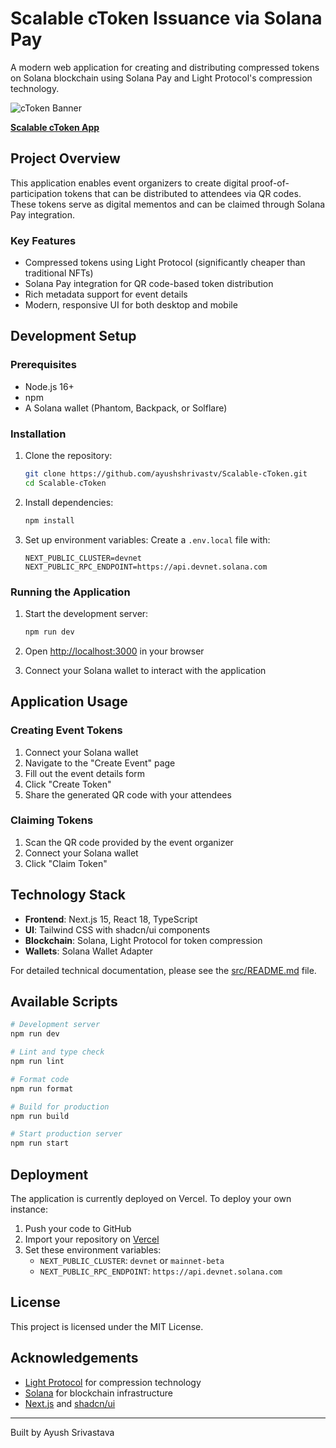 # Scalable cToken Issuance via Solana Pay

A modern web application for creating and distributing compressed tokens on Solana blockchain using Solana Pay and Light Protocol's compression technology.

![cToken Banner](./banner.png)


**[Scalable cToken App](https://scalable-c-token-ayushshrivastvs-projects.vercel.app/)**

## Project Overview

This application enables event organizers to create digital proof-of-participation tokens that can be distributed to attendees via QR codes. These tokens serve as digital mementos and can be claimed through Solana Pay integration.

### Key Features

- Compressed tokens using Light Protocol (significantly cheaper than traditional NFTs)
- Solana Pay integration for QR code-based token distribution
- Rich metadata support for event details
- Modern, responsive UI for both desktop and mobile

## Development Setup

### Prerequisites

- Node.js 16+
- npm
- A Solana wallet (Phantom, Backpack, or Solflare)

### Installation

1. Clone the repository:
   ```bash
   git clone https://github.com/ayushshrivastv/Scalable-cToken.git
   cd Scalable-cToken
   ```

2. Install dependencies:
   ```bash
   npm install
   ```

3. Set up environment variables:
   Create a `.env.local` file with:
   ```
   NEXT_PUBLIC_CLUSTER=devnet
   NEXT_PUBLIC_RPC_ENDPOINT=https://api.devnet.solana.com
   ```

### Running the Application

1. Start the development server:
   ```bash
   npm run dev
   ```

2. Open [http://localhost:3000](http://localhost:3000) in your browser

3. Connect your Solana wallet to interact with the application

## Application Usage

### Creating Event Tokens

1. Connect your Solana wallet
2. Navigate to the "Create Event" page
3. Fill out the event details form
4. Click "Create Token"
5. Share the generated QR code with your attendees

### Claiming Tokens

1. Scan the QR code provided by the event organizer
2. Connect your Solana wallet
3. Click "Claim Token"

## Technology Stack

- **Frontend**: Next.js 15, React 18, TypeScript
- **UI**: Tailwind CSS with shadcn/ui components
- **Blockchain**: Solana, Light Protocol for token compression
- **Wallets**: Solana Wallet Adapter

For detailed technical documentation, please see the [src/README.md](./src/README.md) file.

## Available Scripts

```bash
# Development server
npm run dev

# Lint and type check
npm run lint

# Format code
npm run format

# Build for production
npm run build

# Start production server
npm run start
```

## Deployment

The application is currently deployed on Vercel. To deploy your own instance:

1. Push your code to GitHub
2. Import your repository on [Vercel](https://vercel.com/)
3. Set these environment variables:
   - `NEXT_PUBLIC_CLUSTER`: `devnet` or `mainnet-beta`
   - `NEXT_PUBLIC_RPC_ENDPOINT`: `https://api.devnet.solana.com`

## License

This project is licensed under the MIT License.

## Acknowledgements

- [Light Protocol](https://lightprotocol.com/) for compression technology
- [Solana](https://solana.com/) for blockchain infrastructure
- [Next.js](https://nextjs.org/) and [shadcn/ui](https://ui.shadcn.com/)

---

Built by Ayush Srivastava
